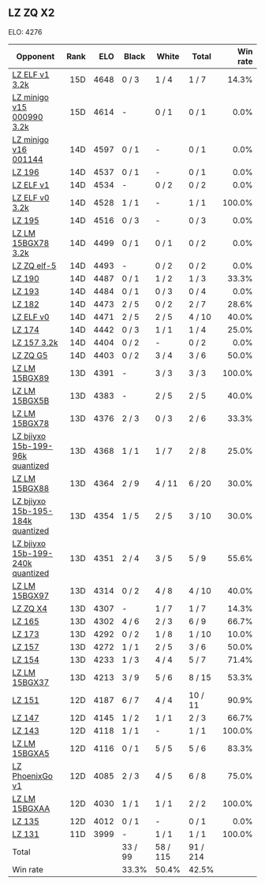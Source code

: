 ## LZ ZQ X2 ##

ELO: 4276

Opponent | Rank | ELO | Black | White | Total | Win rate
---------|-----:|----:|-------|-------|-------|-------:
[LZ ELF v1 3.2k](LZ%20ELF%20v1%203.2k.md) | 15D | 4648 | 0 / 3 | 1 / 4 | 1 / 7 | 14.3%
[LZ minigo v15 000990 3.2k](LZ%20minigo%20v15%20000990%203.2k.md) | 15D | 4614 | - | 0 / 1 | 0 / 1 | 0.0%
[LZ minigo v16 001144](LZ%20minigo%20v16%20001144.md) | 14D | 4597 | 0 / 1 | - | 0 / 1 | 0.0%
[LZ 196](LZ%20196.md) | 14D | 4537 | 0 / 1 | - | 0 / 1 | 0.0%
[LZ ELF v1](LZ%20ELF%20v1.md) | 14D | 4534 | - | 0 / 2 | 0 / 2 | 0.0%
[LZ ELF v0 3.2k](LZ%20ELF%20v0%203.2k.md) | 14D | 4528 | 1 / 1 | - | 1 / 1 | 100.0%
[LZ 195](LZ%20195.md) | 14D | 4516 | 0 / 3 | - | 0 / 3 | 0.0%
[LZ LM 15BGX78 3.2k](LZ%20LM%2015BGX78%203.2k.md) | 14D | 4499 | 0 / 1 | 0 / 1 | 0 / 2 | 0.0%
[LZ ZQ elf-5](LZ%20ZQ%20elf-5.md) | 14D | 4493 | - | 0 / 2 | 0 / 2 | 0.0%
[LZ 190](LZ%20190.md) | 14D | 4487 | 0 / 1 | 1 / 2 | 1 / 3 | 33.3%
[LZ 193](LZ%20193.md) | 14D | 4484 | 0 / 1 | 0 / 3 | 0 / 4 | 0.0%
[LZ 182](LZ%20182.md) | 14D | 4473 | 2 / 5 | 0 / 2 | 2 / 7 | 28.6%
[LZ ELF v0](LZ%20ELF%20v0.md) | 14D | 4471 | 2 / 5 | 2 / 5 | 4 / 10 | 40.0%
[LZ 174](LZ%20174.md) | 14D | 4442 | 0 / 3 | 1 / 1 | 1 / 4 | 25.0%
[LZ 157 3.2k](LZ%20157%203.2k.md) | 14D | 4404 | 0 / 2 | - | 0 / 2 | 0.0%
[LZ ZQ G5](LZ%20ZQ%20G5.md) | 14D | 4403 | 0 / 2 | 3 / 4 | 3 / 6 | 50.0%
[LZ LM 15BGX89](LZ%20LM%2015BGX89.md) | 13D | 4391 | - | 3 / 3 | 3 / 3 | 100.0%
[LZ LM 15BGX5B](LZ%20LM%2015BGX5B.md) | 13D | 4383 | - | 2 / 5 | 2 / 5 | 40.0%
[LZ LM 15BGX78](LZ%20LM%2015BGX78.md) | 13D | 4376 | 2 / 3 | 0 / 3 | 2 / 6 | 33.3%
[LZ bjiyxo 15b-199-96k quantized](LZ%20bjiyxo%2015b-199-96k%20quantized.md) | 13D | 4368 | 1 / 1 | 1 / 7 | 2 / 8 | 25.0%
[LZ LM 15BGX88](LZ%20LM%2015BGX88.md) | 13D | 4364 | 2 / 9 | 4 / 11 | 6 / 20 | 30.0%
[LZ bjiyxo 15b-195-184k quantized](LZ%20bjiyxo%2015b-195-184k%20quantized.md) | 13D | 4354 | 1 / 5 | 2 / 5 | 3 / 10 | 30.0%
[LZ bjiyxo 15b-199-240k quantized](LZ%20bjiyxo%2015b-199-240k%20quantized.md) | 13D | 4351 | 2 / 4 | 3 / 5 | 5 / 9 | 55.6%
[LZ LM 15BGX97](LZ%20LM%2015BGX97.md) | 13D | 4314 | 0 / 2 | 4 / 8 | 4 / 10 | 40.0%
[LZ ZQ X4](LZ%20ZQ%20X4.md) | 13D | 4307 | - | 1 / 7 | 1 / 7 | 14.3%
[LZ 165](LZ%20165.md) | 13D | 4302 | 4 / 6 | 2 / 3 | 6 / 9 | 66.7%
[LZ 173](LZ%20173.md) | 13D | 4292 | 0 / 2 | 1 / 8 | 1 / 10 | 10.0%
[LZ 157](LZ%20157.md) | 13D | 4272 | 1 / 1 | 2 / 5 | 3 / 6 | 50.0%
[LZ 154](LZ%20154.md) | 13D | 4233 | 1 / 3 | 4 / 4 | 5 / 7 | 71.4%
[LZ LM 15BGX37](LZ%20LM%2015BGX37.md) | 13D | 4213 | 3 / 9 | 5 / 6 | 8 / 15 | 53.3%
[LZ 151](LZ%20151.md) | 12D | 4187 | 6 / 7 | 4 / 4 | 10 / 11 | 90.9%
[LZ 147](LZ%20147.md) | 12D | 4145 | 1 / 2 | 1 / 1 | 2 / 3 | 66.7%
[LZ 143](LZ%20143.md) | 12D | 4118 | 1 / 1 | - | 1 / 1 | 100.0%
[LZ LM 15BGXA5](LZ%20LM%2015BGXA5.md) | 12D | 4116 | 0 / 1 | 5 / 5 | 5 / 6 | 83.3%
[LZ PhoenixGo v1](LZ%20PhoenixGo%20v1.md) | 12D | 4085 | 2 / 3 | 4 / 5 | 6 / 8 | 75.0%
[LZ LM 15BGXAA](LZ%20LM%2015BGXAA.md) | 12D | 4030 | 1 / 1 | 1 / 1 | 2 / 2 | 100.0%
[LZ 135](LZ%20135.md) | 12D | 4012 | 0 / 1 | - | 0 / 1 | 0.0%
[LZ 131](LZ%20131.md) | 11D | 3999 | - | 1 / 1 | 1 / 1 | 100.0%
Total | | | 33 / 99 | 58 / 115 | 91 / 214 | 
Win rate| | | 33.3% | 50.4% | 42.5% | 
